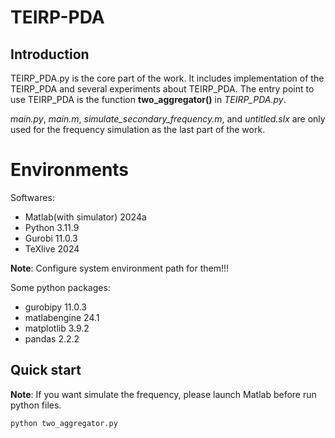 # TEIRP-PDA

## Introduction
TEIRP_PDA.py is the core part of the work. It includes implementation of the TEIRP_PDA and several experiments about TEIRP_PDA. The entry point to use TEIRP_PDA is the function **two_aggregator()** in *TEIRP_PDA.py*.

*main.py*, *main.m*, *simulate_secondary_frequency.m*, and *untitled.slx* are only used for the frequency simulation as the last part of the work.

# Environments
Softwares:
<ul>
<li>Matlab(with simulator)    2024a</li>
<li>Python                    3.11.9</li>
<li>Gurobi                    11.0.3</li>
<li>TeXlive                   2024</li>
</ul>

**Note**: Configure system environment path for them!!!

Some python packages:
<ul>
<li>gurobipy                  11.0.3</li>
<li>matlabengine              24.1</li>
<li>matplotlib                3.9.2</li>
<li>pandas                    2.2.2</li>
</ul>

## Quick start

**Note**: If you want simulate the frequency, please launch Matlab before run python files.

`python two_aggregator.py`
